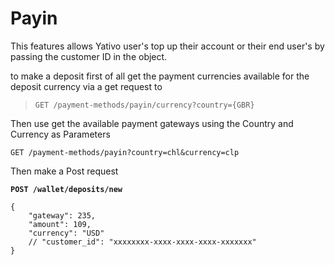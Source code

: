 # Payin

This features allows Yativo user's top up their account or their end user's by passing the customer ID in the object.

to make a deposit first of all get the payment currencies available for the deposit currency via a get request to&#x20;

> ```
> GET /payment-methods/payin/currency?country={GBR}
> ```

Then use get the available payment gateways using the Country and Currency as Parameters &#x20;

```
GET /payment-methods/payin?country=chl&currency=clp
```

Then make a Post request&#x20;

<pre><code><strong>POST /wallet/deposits/new
</strong><strong>
</strong>{
    "gateway": 235,
    "amount": 109,
    "currency": "USD"
    // "customer_id": "xxxxxxxx-xxxx-xxxx-xxxx-xxxxxxx"
}
</code></pre>
